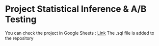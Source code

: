 # Project Statistical Inference & A/B Testing
You can check the project in Google Sheets : [Link](https://docs.google.com/spreadsheets/d/1Vznef_2OyQTwPgwK5LoyAtCXZe6dJ3aqySAn66rNIjk/edit?gid=1851527475#gid=1851527475)
The .sql file is added to the repository
